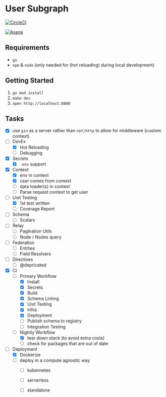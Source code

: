 # User Subgraph

[![CircleCI](https://dl.circleci.com/status-badge/img/gh/jcuffney/user-subgraph/tree/main.svg?style=svg&circle-token=bbbd0224a449733c353d1454e72ee1982c01d7a2)](https://dl.circleci.com/status-badge/redirect/gh/jcuffney/user-subgraph/tree/main)

[![Asana](https://img.shields.io/badge/asana-%23273347.svg?&style=for-the-badge&logo=asana&logoColor=white)](https://img.shields.io/badge/asana-%23273347.svg?&style=for-the-badge&logo=asana&logoColor=white)

## Requirements

- `go`
- `npm` & `node` (only needed for (hot reloading) during local development)

## Getting Started

1. `go mod install`
2. `make dev`
3. `open http://localhost:8000`

## Tasks

- [x] use `gin` as a server rather than `net/http` to allow for middleware (custom context)
- [ ] DevEx
  - [x] Hot Reloading
  - [ ] Debugging
- [x] Secrets
  - [x] `.env` support
- [x] Context
  - [x] env in context
  - [x] user comes from context
  - [ ] data loader(s) in context
  - [ ] Parse request context to get user
- [ ] Unit Testing
  - [x] 1st test written
  - [ ] Coverage Report
- [ ] Schema
  - [ ] Scalars
- [ ] Relay
  - [ ] Pagination Utils
  - [ ] Node / Nodes query
- [ ] Federation
  - [ ] Entities
  - [ ] Field Resolvers
- [ ] Directives
  - [ ] @depricated
- [x] CI
  - [ ] Primary Workflow
    - [x] Install
    - [x] Secrets
    - [x] Build
    - [x] Schema Linting
    - [x] Unit Testing
    - [x] Infra
    - [x] Deployment
    - [ ] Publish schema to registry
    - [ ] Integration Testing
  - [ ] Nightly Workflow
    - [x] tear down stack (to avoid extra costs)
    - [ ] check for packages that are out of date
- [ ] Deployment
  - [x] Dockerize
  - [ ] deploy in a compute agnostic way
    - [ ] kubernetes
    - [ ] serverless
    - [ ] standalone

